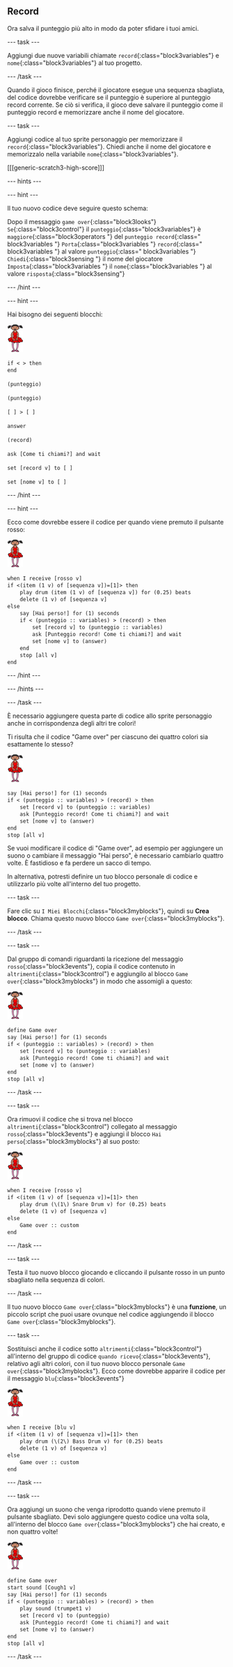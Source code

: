 ## Record

Ora salva il punteggio più alto in modo da poter sfidare i tuoi amici.

--- task ---

Aggiungi due nuove variabili chiamate `record`{:class="block3variables"} e `nome`{:class="block3variables"} al tuo progetto.

--- /task ---

Quando il gioco finisce, perché il giocatore esegue una sequenza sbagliata, del codice dovrebbe verificare se il punteggio è superiore al punteggio record corrente. Se ciò si verifica, il gioco deve salvare il punteggio come il punteggio record e memorizzare anche il nome del giocatore.

--- task ---

Aggiungi codice al tuo sprite personaggio per memorizzare il `record`{:class="block3variables"}. Chiedi anche il nome del giocatore e memorizzalo nella variabile `nome`{:class="block3variables"}.

[[[generic-scratch3-high-score]]]

--- hints ---


--- hint ---

Il tuo nuovo codice deve seguire questo schema:

Dopo il messaggio `game over`{:class="block3looks"} `Se`{:class="block3control"} il `punteggio`{:class="block3variables"} è `maggiore`{:class="block3operators "} del `punteggio record`{:class=" block3variables "} `Porta`{:class="block3variables "} `record`{:class=" block3variables "} al valore `punteggio`{:class=" block3variables "} `Chiedi`{:class="block3sensing "} il nome del giocatore `Imposta`{:class="block3variables "} il `nome`{:class="block3variables "} al valore `risposta`{:class="block3sensing"}

--- /hint ---

--- hint ---

Hai bisogno dei seguenti blocchi:

![ballerina](images/ballerina.png)

```blocks3
if < > then
end

(punteggio)

(punteggio)

[ ] > [ ]

answer

(record)

ask [Come ti chiami?] and wait

set [record v] to [ ] 

set [nome v] to [ ] 
```

--- /hint ---

--- hint ---

Ecco come dovrebbe essere il codice per quando viene premuto il pulsante rosso:

![ballerina](images/ballerina.png)

```blocks3
when I receive [rosso v]
if <(item (1 v) of [sequenza v])=[1]> then
	play drum (item (1 v) of [sequenza v]) for (0.25) beats
	delete (1 v) of [sequenza v]
else
	say [Hai perso!] for (1) seconds
	if < (punteggio :: variables) > (record) > then
		set [record v] to (punteggio :: variables)
		ask [Punteggio record! Come ti chiami?] and wait
		set [nome v] to (answer)
	end
	stop [all v]
end
```

--- /hint ---

--- /hints ---

--- /task ---

È necessario aggiungere questa parte di codice allo sprite personaggio anche in corrispondenza degli altri tre colori!

Ti risulta che il codice "Game over" per ciascuno dei quattro colori sia esattamente lo stesso?

![ballerina](images/ballerina.png)

```blocks3
say [Hai perso!] for (1) seconds
if < (punteggio :: variables) > (record) > then
	set [record v] to (punteggio :: variables)
	ask [Punteggio record! Come ti chiami?] and wait
	set [nome v] to (answer)
end
stop [all v]
```

Se vuoi modificare il codice di "Game over", ad esempio per aggiungere un suono o cambiare il messaggio "Hai perso", è necessario cambiarlo quattro volte. È fastidioso e fa perdere un sacco di tempo.

In alternativa, potresti definire un tuo blocco personale di codice e utilizzarlo più volte all'interno del tuo progetto.

--- task ---

Fare clic su `I Miei Blocchi`{:class="block3myblocks"}, quindi su **Crea blocco**. Chiama questo nuovo blocco `Game over`{:class="block3myblocks"}.

--- /task ---

--- task ---

Dal gruppo di comandi riguardanti la ricezione del messaggio `rosso`{:class="block3events"}, copia il codice contenuto in `altrimenti`{:class="block3control"} e aggiungilo al blocco `Game over`{:class="block3myblocks"} in modo che assomigli a questo:

![ballerina](images/ballerina.png)

```blocks3
define Game over
say [Hai perso!] for (1) seconds
if < (punteggio :: variables) > (record) > then
	set [record v] to (punteggio :: variables)
	ask [Punteggio record! Come ti chiami?] and wait
	set [nome v] to (answer)
end
stop [all v]
```

--- /task ---

--- task ---

Ora rimuovi il codice che si trova nel blocco `altrimenti`{:class="block3control"} collegato al messaggio `rosso`{:class="block3events"} e aggiungi il blocco `Hai perso`{:class="block3myblocks"} al suo posto:

![ballerina](images/ballerina.png)

```blocks3
when I receive [rosso v]
if <(item (1 v) of [sequenza v])=[1]> then
	play drum (\(1\) Snare Drum v) for (0.25) beats
	delete (1 v) of [sequenza v]
else
	Game over :: custom
end
```

--- /task ---

--- task ---

Testa il tuo nuovo blocco giocando e cliccando il pulsante rosso in un punto sbagliato nella sequenza di colori.

--- /task ---

Il tuo nuovo blocco `Game over`{:class="block3myblocks"} è una **funzione**, un piccolo script che puoi usare ovunque nel codice aggiungendo il blocco `Game over`{:class="block3myblocks"}.

--- task ---

Sostituisci anche il codice sotto `altrimenti`{:class="block3control"} all'interno del gruppo di codice `quando ricevo`{:class="block3events"}, relativo agli altri colori, con il tuo nuovo blocco personale `Game over`{:class="block3myblocks"}. Ecco come dovrebbe apparire il codice per il messaggio `blu`{:class="block3events"}

![ballerina](images/ballerina.png)

```blocks3
when I receive [blu v]
if <(item (1 v) of [sequenza v])=[1]> then
	play drum (\(2\) Bass Drum v) for (0.25) beats
	delete (1 v) of [sequenza v]
else
	Game over :: custom
end
```

--- /task ---

--- task ---

Ora aggiungi un suono che venga riprodotto quando viene premuto il pulsante sbagliato. Devi solo aggiungere questo codice una volta sola, all'interno del blocco `Game over`{:class="block3myblocks"} che hai creato, e non quattro volte!

![ballerina](images/ballerina.png)

```blocks3
define Game over
start sound [Cough1 v]
say [Hai perso!] for (1) seconds
if < (punteggio :: variables) > (record) > then
	play sound (trumpet1 v)
	set [record v] to (punteggio)
	ask [Punteggio record! Come ti chiami?] and wait
	set [nome v] to (answer)
end
stop [all v]
```

--- /task ---